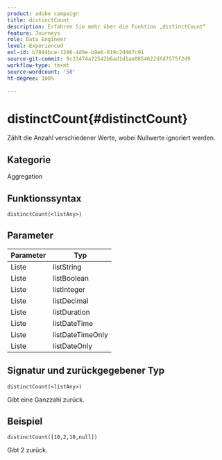 ```yaml
---
product: adobe campaign
title: distinctCount
description: Erfahren Sie mehr über die Funktion „distinctCount“
feature: Journeys
role: Data Engineer
level: Experienced
exl-id: b7844bce-1286-4d9e-b9e6-619c2d467c91
source-git-commit: 9c33474a72542b6ad1d1ae0854622dfd7575f2d9
workflow-type: tm+mt
source-wordcount: '50'
ht-degree: 100%

---
```


# distinctCount{#distinctCount}

Zählt die Anzahl verschiedener Werte, wobei Nullwerte ignoriert werden.

## Kategorie

Aggregation

## Funktionssyntax

`distinctCount(<listAny>)`

## Parameter

| Parameter | Typ |
|-----------|------------------|
| Liste | listString |
| Liste | listBoolean |
| Liste | listInteger |
| Liste | listDecimal |
| Liste | listDuration |
| Liste | listDateTime |
| Liste | listDateTimeOnly |
| Liste | listDateOnly |

## Signatur und zurückgegebener Typ

`distinctCount(<listAny>)`

Gibt eine Ganzzahl zurück.

## Beispiel

`distinctCount([10,2,10,null])`

Gibt 2 zurück.
